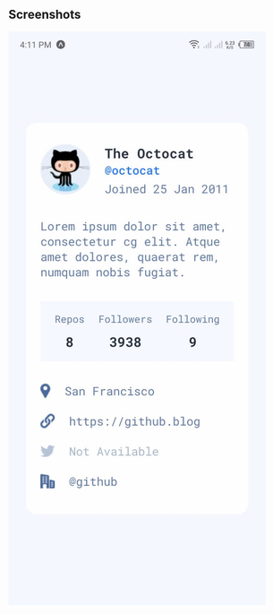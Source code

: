 ## Screenshots

![screenshot](https://github.com/tusharahmmed/RN-Assignment-01/blob/main/Screenshot.jpg)
